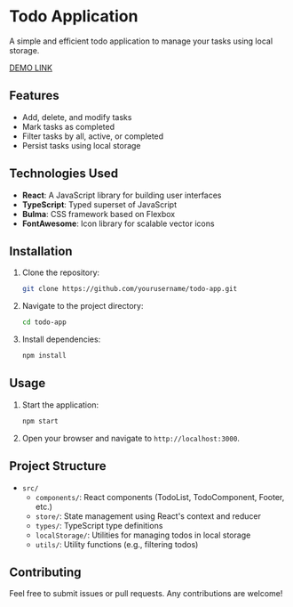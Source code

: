 # Todo Application

A simple and efficient todo application to manage your tasks using local storage.

[DEMO LINK](https://kinqbert.github.io/react_todo-app/)

## Features

- Add, delete, and modify tasks
- Mark tasks as completed
- Filter tasks by all, active, or completed
- Persist tasks using local storage

## Technologies Used

- **React**: A JavaScript library for building user interfaces
- **TypeScript**: Typed superset of JavaScript
- **Bulma**: CSS framework based on Flexbox
- **FontAwesome**: Icon library for scalable vector icons

## Installation

1. Clone the repository:
   ```bash
   git clone https://github.com/yourusername/todo-app.git
   ```
2. Navigate to the project directory:
   ```bash
   cd todo-app
   ```
3. Install dependencies:
   ```bash
   npm install
   ```

## Usage

1. Start the application:
   ```bash
   npm start
   ```
2. Open your browser and navigate to `http://localhost:3000`.

## Project Structure

- `src/`
  - `components/`: React components (TodoList, TodoComponent, Footer, etc.)
  - `store/`: State management using React's context and reducer
  - `types/`: TypeScript type definitions
  - `localStorage/`: Utilities for managing todos in local storage
  - `utils/`: Utility functions (e.g., filtering todos)

## Contributing

Feel free to submit issues or pull requests. Any contributions are welcome!
